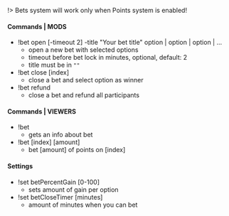 !> Bets system will work only when Points system is enabled!

#### Commands | MODS
- !bet open [-timeout 2] -title "Your bet title" option | option | option | ...
    - open a new bet with selected options
    - timeout before bet lock in minutes, optional, default: 2
    - title must be in `""`
- !bet close [index]
    - close a bet and select option as winner
- !bet refund
    - close a bet and refund all participants

#### Commands | VIEWERS
- !bet
    - gets an info about bet
- !bet [index] [amount]
    - bet [amount] of points on [index]

#### Settings
- !set betPercentGain [0-100]
    - sets amount of gain per option
- !set betCloseTimer [minutes]
    - amount of minutes when you can bet